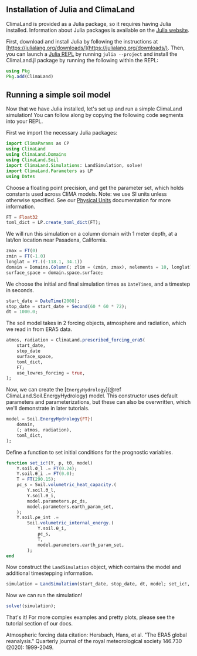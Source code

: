 ## Installation of Julia and ClimaLand

ClimaLand is provided as a Julia package, so it requires having Julia installed. Information about Julia packages is available on the [Julia website](https://julialang.org/packages/).

First, download and install Julia by following the instructions at [https://julialang.org/downloads/](https://julialang.org/downloads/).
Then, you can launch a [Julia REPL](https://docs.julialang.org/en/v1/stdlib/REPL/) by running `julia --project` and install the
ClimaLand.jl package by running the following within the REPL:

```julia
using Pkg
Pkg.add(ClimaLand)
```

## Running a simple soil model

Now that we have Julia installed, let's set up and run a simple ClimaLand simulation!
You can follow along by copying the following code segments into your REPL.

First we import the necessary Julia packages:
```julia
import ClimaParams as CP
using ClimaLand
using ClimaLand.Domains
using ClimaLand.Soil
import ClimaLand.Simulations: LandSimulation, solve!
import ClimaLand.Parameters as LP
using Dates
```

Choose a floating point precision, and get the parameter set, which holds constants used across CliMA models.
Note: we use SI units unless otherwise specified.
See our [Physical Units](https://clima.github.io/ClimaLand.jl/stable/physical_units/) documentation for more information.
```julia
FT = Float32
toml_dict = LP.create_toml_dict(FT);
```

We will run this simulation on a column domain with 1 meter depth, at a lat/lon location
near Pasadena, California.

```julia
zmax = FT(0)
zmin = FT(-1.0)
longlat = FT.((-118.1, 34.1))
domain = Domains.Column(; zlim = (zmin, zmax), nelements = 10, longlat);
surface_space = domain.space.surface;
```

We choose the initial and final simulation times as `DateTime`s, and a timestep in seconds.
```julia
start_date = DateTime(2008);
stop_date = start_date + Second(60 * 60 * 72);
dt = 1000.0;
```

The soil model takes in 2 forcing objects, atmosphere and radiation,
which we read in from ERA5 data.
```julia
atmos, radiation = ClimaLand.prescribed_forcing_era5(
    start_date,
    stop_date
    surface_space,
    toml_dict,
    FT;
    use_lowres_forcing = true,
);
```

Now, we can create the [`EnergyHydrology`](@ref ClimaLand.Soil.EnergyHydrology) model.
This constructor uses default parameters and parameterizations, but these can also be
overwritten, which we'll demonstrate in later tutorials.
```julia
model = Soil.EnergyHydrology{FT}(
    domain,
    (; atmos, radiation),
    toml_dict,
);
```

Define a function to set initial conditions for the prognostic variables.
```julia
function set_ic!(Y, p, t0, model)
    Y.soil.ϑ_l .= FT(0.24);
    Y.soil.θ_i .= FT(0.0);
    T = FT(290.15);
    ρc_s = Soil.volumetric_heat_capacity.(
        Y.soil.ϑ_l,
        Y.soil.θ_i,
        model.parameters.ρc_ds,
        model.parameters.earth_param_set,
    );
    Y.soil.ρe_int .=
        Soil.volumetric_internal_energy.(
            Y.soil.θ_i,
            ρc_s,
            T,
            model.parameters.earth_param_set,
        );
end
```

Now construct the `LandSimulation` object, which contains the model
and additional timestepping information.
```julia
simulation = LandSimulation(start_date, stop_date, dt, model; set_ic!, user_callbacks = ());
```

Now we can run the simulation!
```julia
solve!(simulation);
```

That's it! For more complex examples and pretty plots,
please see the tutorial section of our docs.

Atmospheric forcing data citation:
Hersbach, Hans, et al. "The ERA5 global reanalysis."
Quarterly journal of the royal meteorological society 146.730 (2020): 1999-2049.
